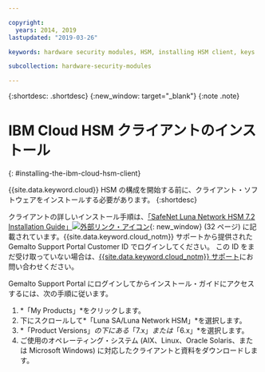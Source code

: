 ```yaml
---

copyright:
  years: 2014, 2019
lastupdated: "2019-03-26"

keywords: hardware security modules, HSM, installing HSM client, keys

subcollection: hardware-security-modules

---
```


{:shortdesc: .shortdesc}
{:new_window: target="_blank"}
{:note .note}

# IBM Cloud HSM クライアントのインストール
{: #installing-the-ibm-cloud-hsm-client}

{{site.data.keyword.cloud}} HSM の構成を開始する前に、クライアント・ソフトウェアをインストールする必要があります。
{:shortdesc}

クライアントの詳しいインストール手順は、[「SafeNet Luna Network HSM 7.2 Installation Guide」![外部リンク・アイコン](../../icons/launch-glyph.svg "外部リンク・アイコン")](https://supportportal.gemalto.com/csm?id=kb_article_view&sys_kb_id=19a81c8bdb9a1fc8d298728dae96197d&sysparm_article=KB0017573){: new_window} (32 ページ) に記載されています。{{site.data.keyword.cloud_notm}} サポートから提供された Gemalto Support Portal Customer ID でログインしてください。 この ID をまだ受け取っていない場合は、[{{site.data.keyword.cloud_notm}} サポート](/docs/get-support?topic=get-support-getting-customer-support#getting-customer-support)にお問い合わせください。

Gemalto Support Portal にログインしてからインストール・ガイドにアクセスするには、次の手順に従います。

1. *「My Products」*をクリックします。
2. 下にスクロールして*「Luna SA/Luna Network HSM」*を選択します。
3. *「Product Versions」*の下にある*「7.x」*または*「6.x」*を選択します。
4. ご使用のオペレーティング・システム (AIX、Linux、Oracle Solaris、または Microsoft Windows) に対応したクライアントと資料をダウンロードします。
